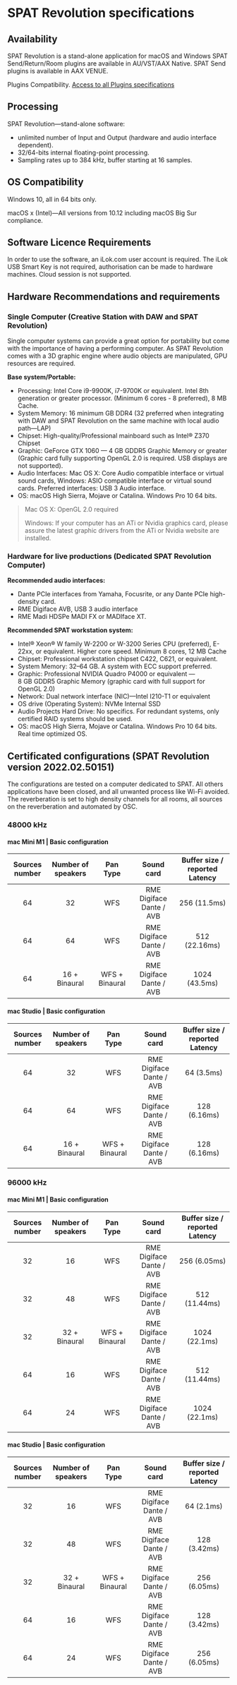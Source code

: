 # SPAT Revolution specifications

## Availability

SPAT Revolution is a stand-alone application for macOS and Windows
SPAT Send/Return/Room plugins are available in AU/VST/AAX Native. 
SPAT Send plugins is available in AAX VENUE.

Plugins Compatibility.
[Access to all Plugins specifications](https://www.flux.audio/plugin-specifications/)

## Processing

SPAT Revolution—stand-alone software:
- unlimited number of Input and Output (hardware and audio interface dependent).
- 32/64-bits internal floating-point processing.
- Sampling rates up to 384 kHz, buffer starting at 16 samples.

## OS Compatibility

Windows 10, all in 64 bits only.

macOS x (Intel)—All versions from 10.12 including macOS Big Sur compliance.

## Software Licence Requirements

In order to use the software, an iLok.com user account is required. The iLok USB Smart Key is not required, authorisation can be made to hardware machines. Cloud session is not supported.

## Hardware Recommendations and requirements 
 
### Single Computer (Creative Station with DAW and SPAT Revolution) 

Single computer systems can provide a great option for portability but come with the importance of having a performing computer. As SPAT Revolution comes with a 3D graphic engine where audio objects are manipulated, GPU resources are required. 

__Base system/Portable:__

* Processing: Intel Core i9-9900K, i7-9700K or equivalent. Intel 8th generation or greater processor. (Minimum 6 cores - 8 preferred), 8 MB Cache.
* System Memory: 16 minimum GB DDR4 (32 preferred when integrating with DAW and SPAT Revolution on the same machine with local audio path—LAP) 
* Chipset: High-quality/Professional mainboard such as Intel® Z370 Chipset
* Graphic: GeForce GTX 1060 — 4 GB GDDR5 Graphic Memory or greater (Graphic card fully supporting OpenGL 2.0 is required. USB displays are not supported).
* Audio Interfaces: Mac OS X: Core Audio compatible interface or virtual sound cards, Windows: ASIO compatible interface or virtual sound cards. Preferred interfaces: USB 3 Audio interface. 
* OS: macOS High Sierra, Mojave or Catalina. Windows Pro 10 64 bits.
 
>  Mac OS X: OpenGL 2.0 required 
> 
>  Windows: If your computer has an ATi or Nvidia graphics card, please assure the latest graphic drivers from the ATi or Nvidia website are installed.

### Hardware for live productions (Dedicated SPAT Revolution Computer)
 
**Recommended audio interfaces:**

* Dante PCIe interfaces from Yamaha, Focusrite, or any Dante PCIe high-density card.
* RME Digiface AVB, USB 3 audio interface
* RME Madi HDSPe MADI FX or MADIface XT. 

**Recommended SPAT workstation system:**

* Intel® Xeon® W family W-2200 or W-3200 Series CPU (preferred), E-22xx, or equivalent. Higher core speed. Minimum 8 cores, 12 MB Cache
* Chipset: Professional workstation chipset C422, C621, or equivalent. 
* System Memory: 32–64 GB. A system with ECC support preferred.
* Graphic: Professional NVIDIA Quadro P4000 or equivalent — 8 GB GDDR5 Graphic Memory (graphic card with full support for OpenGL 2.0) 
* Network: Dual network interface (NIC)—Intel I210-T1 or equivalent 
* OS drive (Operating System): NVMe Internal SSD
* Audio Projects Hard Drive: No specifics. For redundant systems, only certified RAID systems should be used.
* OS: macOS High Sierra, Mojave or Catalina. Windows Pro 10 64 bits. Real time optimized OS.


## Certificated configurations (SPAT Revolution version 2022.02.50151)

The configurations are tested on a computer dedicated to SPAT. All others applications have been closed, and all unwanted process like Wi-Fi avoided. The reverberation is set to high density channels for all rooms, all sources on the reverberation and automated by OSC.

### 48000 kHz

#### mac Mini M1 | Basic configuration

Sources number | Number of speakers |    Pan Type    |              Sound card               | Buffer size / reported Latency
 :---: |:------------------:|:--------------:|:-------------------------------------:| :---:
64 |         32         |      WFS       |       RME Digiface Dante / AVB        | 256 (11.5ms)
64 |         64         |      WFS       | RME Digiface Dante / AVB | 512 (22.16ms)
64 |   16 + Binaural    | WFS + Binaural | RME Digiface Dante / AVB | 1024 (43.5ms)

#### mac Studio | Basic configuration

Sources number | Number of speakers |    Pan Type    |              Sound card               | Buffer size / reported Latency
 :---: |:------------------:|:--------------:|:-------------------------------------:| :---:
64 |         32         |      WFS       |       RME Digiface Dante / AVB        | 64 (3.5ms)
64 |         64         |      WFS       | RME Digiface Dante / AVB | 128 (6.16ms)
64 |   16 + Binaural    | WFS + Binaural | RME Digiface Dante / AVB | 128 (6.16ms)

### 96000 kHz

#### mac Mini M1 | Basic configuration

Sources number | Number of speakers |    Pan Type    |              Sound card               | Buffer size / reported Latency
 :---: |:------------------:|:--------------:|:-------------------------------------:| :---:
32 |         16         |      WFS       |       RME Digiface Dante / AVB        | 256 (6.05ms)
32 |         48         |      WFS       | RME Digiface Dante / AVB | 512 (11.44ms)
32 |   32 + Binaural    | WFS + Binaural | RME Digiface Dante / AVB | 1024 (22.1ms)
64 |         16         |      WFS       |       RME Digiface Dante / AVB        | 512 (11.44ms)
64 |         24         |      WFS       | RME Digiface Dante / AVB | 1024 (22.1ms)

#### mac Studio | Basic configuration

Sources number | Number of speakers |    Pan Type    |              Sound card               | Buffer size / reported Latency
 :---: |:------------------:|:--------------:|:-------------------------------------:| :---:
32 |         16         |      WFS       |       RME Digiface Dante / AVB        | 64 (2.1ms)
32 |         48         |      WFS       | RME Digiface Dante / AVB | 128 (3.42ms)
32 |   32 + Binaural    | WFS + Binaural | RME Digiface Dante / AVB | 256 (6.05ms)
64 |         16         |      WFS       |       RME Digiface Dante / AVB        | 128 (3.42ms)
64 |         24         |      WFS       | RME Digiface Dante / AVB | 256 (6.05ms)